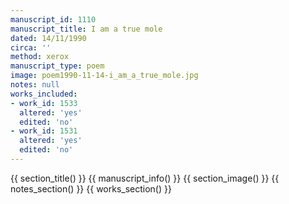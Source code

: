 ```yaml
---
manuscript_id: 1110
manuscript_title: I am a true mole
dated: 14/11/1990
circa: ''
method: xerox
manuscript_type: poem
image: poem1990-11-14-i_am_a_true_mole.jpg
notes: null
works_included:
- work_id: 1533
  altered: 'yes'
  edited: 'no'
- work_id: 1531
  altered: 'yes'
  edited: 'no'
---
```


{{ section_title() }}
{{ manuscript_info() }}
{{ section_image() }}
{{ notes_section() }}
{{ works_section() }}
